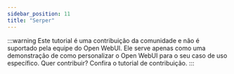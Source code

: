 ```yaml
---
sidebar_position: 11
title: "Serper"
---
```


:::warning
Este tutorial é uma contribuição da comunidade e não é suportado pela equipe do Open WebUI. Ele serve apenas como uma demonstração de como personalizar o Open WebUI para o seu caso de uso específico. Quer contribuir? Confira o tutorial de contribuição.
:::

